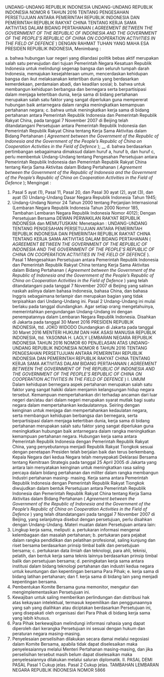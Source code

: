  UNDANG-UNDANG REPUBLIK INDONESIA UNDANG-UNDANG REPUBLIK INDONESIA NOMOR 6 TAHUN 2016 TENTANG PENGESAHAN PERSETUJUAN ANTARA PEMERINTAH REPUBLIK INDONESIA DAN PEMERINTAH REPUBLIK RAKYAT CHINA TENTANG KERJA SAMA AKTIVITAS DALAM BIDANG PERTAHANAN ( _AGREEMENT BETWEEN THE GOVERNMENT OF THE REPUBLIC OF_ _INDONESIA AND THE GOVERNMENT OF THE PEOPLE’S REPUBLIC OF_ _CHINA ON COOPERATION ACTIVITIES IN THE FIELD OF DEFENCE_ )
DENGAN RAHMAT TUHAN YANG MAHA ESA PRESIDEN REPUBLIK INDONESIA,
Menimbang :

a. bahwa hubungan luar negeri yang dilandasi politik bebas aktif merupakan salah satu perwujudan dari tujuan Pemerintah Negara Kesatuan Republik Indonesia untuk melindungi segenap bangsa dan seluruh tumpah darah Indonesia, memajukan kesejahteraan umum, mencerdaskan kehidupan bangsa dan ikut melaksanakan ketertiban dunia yang berdasarkan kemerdekaan, perdamaian abadi, dan keadilan sosial;
b. bahwa untuk membangun kehidupan berbangsa dan bernegara serta berpartisipasi dalam menjaga ketertiban dunia, kerja sama di bidang pertahanan merupakan salah satu faktor yang sangat diperlukan guna mempererat hubungan baik antarnegara dalam rangka meningkatkan kemampuan pertahanan negara;
c. bahwa untuk meningkatkan kerja sama di bidang pertahanan antara Pemerintah Republik Indonesia dan Pemerintah Republik Rakyat China, pada tanggal 7 November 2007 di Beijing telah ditandatangani Persetujuan antara Pemerintah Republik Indonesia dan Pemerintah Republik Rakyat China tentang Kerja Sama Aktivitas dalam Bidang Pertahanan ( _Agreement between the Government of_ _the Republic of Indonesia and the Government of the_ _People’s Republic of China on Cooperation Activities in_ _the Field of Defence_ ); __ d. bahwa berdasarkan pertimbangan sebagaimana dimaksud dalam huruf a, huruf b, dan huruf c, perlu membentuk Undang-Undang tentang Pengesahan Persetujuan antara Pemerintah Republik Indonesia dan Pemerintah Republik Rakyat China tentang Kerja Sama Aktivitas dalam Bidang Pertahanan ( _Agreement_ _between the Government of the Republic of Indonesia_ _and the Government of the People’s Republic of China_ _on Cooperation Activities in the Field of Defence_ );
Mengingat :

1. Pasal 5 ayat (1), Pasal 11, Pasal 20, dan Pasal 30 ayat (2), ayat (3), dan ayat (5) Undang-Undang Dasar Negara Republik Indonesia Tahun 1945;
2. Undang-Undang Nomor 24 Tahun 2000 tentang Perjanjian Internasional (Lembaran Negara Republik Indonesia Tahun 2000 Nomor 185, Tambahan Lembaran Negara Republik Indonesia Nomor 4012); Dengan Persetujuan Bersama DEWAN PERWAKILAN RAKYAT REPUBLIK INDONESIA dan
MEMUTUSKAN:
 Menetapkan : UNDANG-UNDANG TENTANG PENGESAHAN PERSETUJUAN ANTARA PEMERINTAH REPUBLIK INDONESIA DAN PEMERINTAH REPUBLIK RAKYAT CHINA TENTANG KERJA SAMA AKTIVITAS DALAM BIDANG PERTAHANAN ( _AGREEMENT BETWEEN THE_ _GOVERNMENT OF THE REPUBLIC OF INDONESIA AND_ _THE GOVERNMENT OF THE PEOPLE’S REPUBLIC OF_ _CHINA ON COOPERATION ACTIVITIES IN THE FIELD_ _OF DEFENCE_ ).
Pasal 1
Mengesahkan Persetujuan antara Pemerintah Republik Indonesia dan Pemerintah Republik Rakyat China tentang Kerja Sama Aktivitas dalam Bidang Pertahanan ( _Agreement between the Government of the_ _Republic of Indonesia and the Government of the_ _People’s Republic of China on Cooperation Activities in_ _the Field of Defence_ ) yang telah ditandatangani pada tanggal 7 November 2007 di Beijing yang salinan naskah aslinya dalam bahasa Indonesia, bahasa China, dan bahasa Inggris sebagaimana terlampir dan merupakan bagian yang tidak terpisahkan dari Undang-Undang ini.
Pasal 2
Undang-Undang ini mulai berlaku pada tanggal diundangkan.
Agar setiap orang mengetahuinya, memerintahkan pengundangan Undang-Undang ini dengan penempatannya dalam Lembaran Negara Republik Indonesia. Disahkan di Jakarta pada tanggal 30 Maret 2016 PRESIDEN REPUBLIK INDONESIA, ttd. JOKO WIDODO Diundangkan di Jakarta pada tanggal 30 Maret 2016 MENTERI HUKUM DAN HAK ASASI MANUSIA REPUBLIK INDONESIA, ttd. YASONNA H. LAOLY LEMBARAN NEGARA REPUBLIK INDONESIA TAHUN 2016 NOMOR 60 PENJELASAN ATAS UNDANG-UNDANG REPUBLIK INDONESIA NOMOR 6 TAHUN 2016 TENTANG PENGESAHAN PERSETUJUAN ANTARA PEMERINTAH REPUBLIK INDONESIA DAN PEMERINTAH REPUBLIK RAKYAT CHINA TENTANG KERJA SAMA AKTIVITAS DALAM BIDANG PERTAHANAN ( _AGREEMENT BETWEEN THE GOVERNMENT OF THE REPUBLIC OF_ _INDONESIA AND THE GOVERNMENT OF THE PEOPLE’S REPUBLIC OF_ _CHINA ON COOPERATION ACTIVITIES IN THE FIELD OF DEFENCE_ ) I. UMUM Dalam kehidupan bernegara aspek pertahanan merupakan salah satu faktor yang sangat hakiki dalam menjamin kelangsungan hidup negara tersebut. Kemampuan mempertahankan diri terhadap ancaman dari luar negeri dan/atau dari dalam negeri merupakan syarat mutlak bagi suatu negara dalam mempertahankan kedaulatannya. Seiring dengan keinginan untuk menjaga dan mempertahankan kedaulatan negara, serta membangun kehidupan berbangsa dan bernegara, serta berpartisipasi dalam menjaga ketertiban dunia, kerja sama di bidang pertahanan merupakan salah satu faktor yang sangat diperlukan guna meningkatkan hubungan baik antarnegara dalam rangka meningkatkan kemampuan pertahanan negara. Hubungan kerja sama antara Pemerintah Republik Indonesia dengan Pemerintah Republik Rakyat China, yang penyebutannya menjadi Republik Rakyat Tiongkok sesuai dengan penetapan Presiden telah berjalan baik dan terus berkembang. Kepala Negara dari kedua Negara telah menyepakati Deklarasi Bersama tentang Kemitraan Strategis pada tanggal 25 April 2005 di Jakarta yang antara lain menyatakan keinginan untuk meningkatkan rasa saling percaya dalam bidang pertahanan dan militer dalam rangka membangun Industri pertahanan masing- masing. Kerja sama antara Pemerintah Republik Indonesia dengan Pemerintah Republik Rakyat Tiongkok diwujudkan dalam bentuk Persetujuan antara Pemerintah Republik Indonesia dan Pemerintah Republik Rakyat China tentang Kerja Sama Aktivitas dalam Bidang Pertahanan ( _Agreement between the Government of_ _the Republic of Indonesia and the Government of the People’s_ _Republic of China on Cooperation Activities in the Field of Defence_ ) yang telah ditandatangani pada tanggal 7 November 2007 di Beijing, yang selanjutnya disebut dengan persetujuan, perlu disahkan dengan Undang-Undang. Materi muatan dalam Persetujuan antara lain:
1. Lingkup kerja sama, meliputi:
a. pertukaran informasi mengenai kelembagaan dan masalah pertahanan;
b. pertukaran para pejabat dalam rangka pendidikan dan pelatihan profesional, saling kunjung dan riset bersama berdasarkan prinsip timbal balik dan persetujuan bersama;
c. pertukaran data ilmiah dan teknologi, para ahli, teknisi, pelatih, dan bentuk kerja sama teknis lainnya berdasarkan prinsip timbal balik dan persetujuan bersama;
d. peningkatan kerja sama antara institusi dalam bidang teknologi pertahanan dan industri kedua negara untuk keuntungan dan kepentingan bersama Para Pihak;
e. kerja sama di bidang latihan pertahanan; dan
f. kerja sama di bidang lain yang menjadi kepentingan bersama.
2. Pembentukan Komite Bersama guna memonitor, mengatur dan mengimplementasikan Persetujuan ini.
3. Kewajiban untuk saling memberikan perlindungan dan distribusi hak atas kekayaan intelektual, termasuk kepemilikan dan penggunaannya yang sah yang dialihkan atau diciptakan berdasarkan Persetujuan ini, yang disepakati oleh organisasi dari Para Pihak di bidang kerja sama yang lebih khusus.
4. Para Pihak berkewajiban melindungi informasi rahasia yang dapat diperoleh dari kerangka Persetujuan ini sesuai dengan hukum dan peraturan negara masing-masing.
5. Penyelesaian perselisihan dilakukan secara damai melalui negosiasi dalam Komite Bersama, apabila tidak dapat diselesaikan maka penyelesaiannya melalui Menteri Pertahanan masing-masing, dan jika perselisihan tersebut masih belum dapat diselesaikan maka penyelesaiannya dilakukan melalui saluran diplomatik. II. PASAL DEMI PASAL
Pasal 1
Cukup jelas.
Pasal 2
Cukup jelas. TAMBAHAN LEMBARAN NEGARA REPUBLIK INDONESIA NOMOR 5866